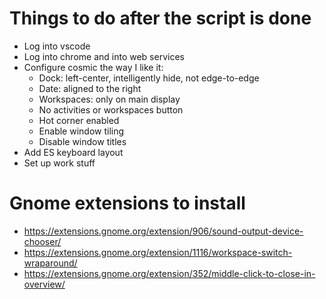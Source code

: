 # Things to do after the script is done

- Log into vscode
- Log into chrome and into web services
- Configure cosmic the way I like it:
  - Dock: left-center, intelligently hide, not edge-to-edge
  - Date: aligned to the right
  - Workspaces: only on main display
  - No activities or workspaces button
  - Hot corner enabled
  - Enable window tiling
  - Disable window titles
- Add ES keyboard layout
- Set up work stuff

# Gnome extensions to install

- https://extensions.gnome.org/extension/906/sound-output-device-chooser/
- https://extensions.gnome.org/extension/1116/workspace-switch-wraparound/
- https://extensions.gnome.org/extension/352/middle-click-to-close-in-overview/
